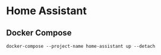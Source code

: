 # Home Assistant

## Docker Compose

```
docker-compose --project-name home-assistant up --detach
```
